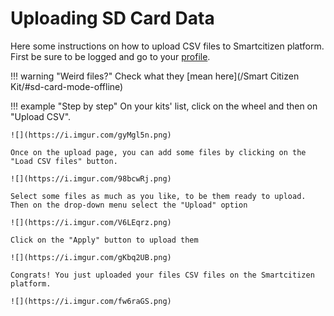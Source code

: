 # Uploading SD Card Data

Here some instructions on how to upload CSV files to Smartcitizen platform. First be sure to be logged and go to your [profile](https://smartcitizen.me/profile/kits).

!!! warning "Weird files?"
	Check what they [mean here](/Smart Citizen Kit/#sd-card-mode-offline)

!!! example "Step by step"
	On your kits' list, click on the wheel and then on "Upload CSV".

	![](https://i.imgur.com/gyMgl5n.png)

	Once on the upload page, you can add some files by clicking on the "Load CSV files" button.

	![](https://i.imgur.com/98bcwRj.png)

	Select some files as much as you like, to be them ready to upload. Then on the drop-down menu select the "Upload" option

	![](https://i.imgur.com/V6LEqrz.png)

	Click on the "Apply" button to upload them

	![](https://i.imgur.com/gKbq2UB.png)

	Congrats! You just uploaded your files CSV files on the Smartcitizen platform.

	![](https://i.imgur.com/fw6raGS.png)
